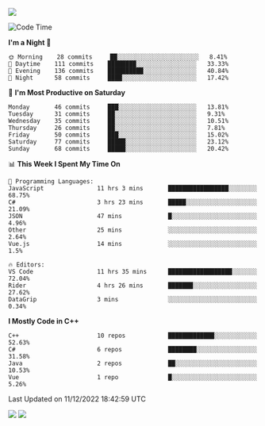![](https://komarev.com/ghpvc/?username=lilpidgey&color=red)
<!--START_SECTION:waka-->
![Code Time](http://img.shields.io/badge/Code%20Time-1%2C415%20hrs%2052%20mins-blue)

**I'm a Night 🦉** 

```text
🌞 Morning    28 commits     ██░░░░░░░░░░░░░░░░░░░░░░░   8.41% 
🌆 Daytime    111 commits    ████████░░░░░░░░░░░░░░░░░   33.33% 
🌃 Evening    136 commits    ██████████░░░░░░░░░░░░░░░   40.84% 
🌙 Night      58 commits     ████░░░░░░░░░░░░░░░░░░░░░   17.42%

```
📅 **I'm Most Productive on Saturday** 

```text
Monday       46 commits     ███░░░░░░░░░░░░░░░░░░░░░░   13.81% 
Tuesday      31 commits     ██░░░░░░░░░░░░░░░░░░░░░░░   9.31% 
Wednesday    35 commits     ██░░░░░░░░░░░░░░░░░░░░░░░   10.51% 
Thursday     26 commits     ██░░░░░░░░░░░░░░░░░░░░░░░   7.81% 
Friday       50 commits     ███░░░░░░░░░░░░░░░░░░░░░░   15.02% 
Saturday     77 commits     █████░░░░░░░░░░░░░░░░░░░░   23.12% 
Sunday       68 commits     █████░░░░░░░░░░░░░░░░░░░░   20.42%

```


📊 **This Week I Spent My Time On** 

```text
💬 Programming Languages: 
JavaScript               11 hrs 3 mins       █████████████████░░░░░░░░   68.75% 
C#                       3 hrs 23 mins       █████░░░░░░░░░░░░░░░░░░░░   21.09% 
JSON                     47 mins             █░░░░░░░░░░░░░░░░░░░░░░░░   4.96% 
Other                    25 mins             ░░░░░░░░░░░░░░░░░░░░░░░░░   2.64% 
Vue.js                   14 mins             ░░░░░░░░░░░░░░░░░░░░░░░░░   1.5%

🔥 Editors: 
VS Code                  11 hrs 35 mins      ██████████████████░░░░░░░   72.04% 
Rider                    4 hrs 26 mins       ███████░░░░░░░░░░░░░░░░░░   27.62% 
DataGrip                 3 mins              ░░░░░░░░░░░░░░░░░░░░░░░░░   0.34%

```

**I Mostly Code in C++** 

```text
C++                      10 repos            █████████████░░░░░░░░░░░░   52.63% 
C#                       6 repos             ████████░░░░░░░░░░░░░░░░░   31.58% 
Java                     2 repos             ██░░░░░░░░░░░░░░░░░░░░░░░   10.53% 
Vue                      1 repo              █░░░░░░░░░░░░░░░░░░░░░░░░   5.26%

```



 Last Updated on 11/12/2022 18:42:59 UTC
<!--END_SECTION:waka-->
![](https://hit.yhype.me/github/profile?user_id=42968544)
![](https://komarev.com/ghpvc/?lilpidgey)
